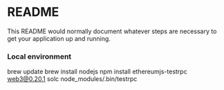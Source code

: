 # README #

This README would normally document whatever steps are necessary to get your application up and running.

### Local environment ###

brew update
brew install nodejs
npm install ethereumjs-testrpc web3@0.20.1 solc
node_modules/.bin/testrpc
